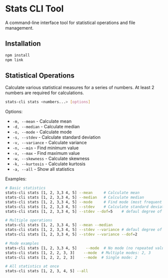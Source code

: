 # Stats CLI Tool

A command-line interface tool for statistical operations and file management.

## Installation

```bash
npm install
npm link
```

## Statistical Operations

Calculate various statistical measures for a series of numbers. At least 2 numbers are required for calculations.

```bash
stats-cli stats <numbers...> [options]
```

Options:
- `-m, --mean` - Calculate mean
- `-d, --median` - Calculate median
- `-o, --mode` - Calculate mode
- `-s, --stdev` - Calculate standard deviation
- `-v, --variance` - Calculate variance
- `-n, --min` - Find minimum value
- `-x, --max` - Find maximum value
- `-w, --skewness` - Calculate skewness
- `-k, --kurtosis` - Calculate kurtosis
- `-a, --all` - Show all statistics

Examples:
```bash
# Basic statistics
stats-cli stats [1, 2, 3,3 4, 5] --mean     # Calculate mean
stats-cli stats [1, 2, 3,3 4, 5] --median   # Calculate median
stats-cli stats [1, 2, 3,3 4, 5] --mode     # Find mode (most frequent value)
stats-cli stats [1, 2, 3,3 4, 5] --stdev    # Calculate standard deviation
stats-cli stats [1, 2, 3,3 4, 5] --stdev --dof=5    # defaul degree of freedom is 1

# Multiple operations
stats-cli stats [1, 2, 3,3 4, 5] --mean --median
stats-cli stats [1, 2, 3,3 4, 5] --stdev --variance # defaul degree of freedom is 1
stats-cli stats [1, 2, 3,3 4, 5] --stdev --variance --dof=2

# Mode examples
stats-cli stats [1, 2, 3,3 4, 5]    --mode  # No mode (no repeated values)
stats-cli stats [1, 2, 2, 3, 3]    --mode  # Multiple modes: 2, 3
stats-cli stats [1, 2, 2, 2, 3]    --mode  # Single mode: 2

# All statistics at once
stats-cli stats [1, 2, 3, 4, 5] --all
```


